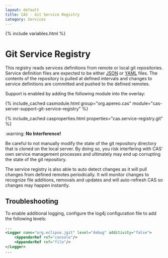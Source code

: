 ```yaml
---
layout: default
title: CAS - Git Service Registry
category: Services
---
```


{% include variables.html %}

# Git Service Registry

This registry reads services definitions from remote or local git repositories. Service definition files are expected to be
either [JSON](JSON-Service-Management.html) or [YAML](YAML-Service-Management.html) files. The contents of the 
repository is pulled at defined intervals and changes to service definitions are committed and 
pushed to the defined remotes.

Support is enabled by adding the following module into the overlay:

{% include_cached casmodule.html group="org.apereo.cas" module="cas-server-support-git-service-registry" %}

{% include_cached casproperties.html properties="cas.service-registry.git" %}

<div class="alert alert-warning">:warning: <strong>No Interference!</strong><p>
Be careful to not manually modify the state of the git repository directory that is cloned on the local server. By doing so, you risk 
interfering with CAS' own service management processes and ultimately may end up corrupting the state of the git repository.
</p></div>

The service registry is also able to auto detect changes as it will 
pull changes from defined remotes periodically. It will monitor changes to recognize
file additions, removals and updates and will auto-refresh CAS so changes may happen instantly.

## Troubleshooting

To enable additional logging, configure the log4j configuration file to add the following levels:

```xml
...
<Logger name="org.eclipse.jgit" level="debug" additivity="false">
    <AppenderRef ref="console"/>
    <AppenderRef ref="file"/>
</Logger>
...
```
